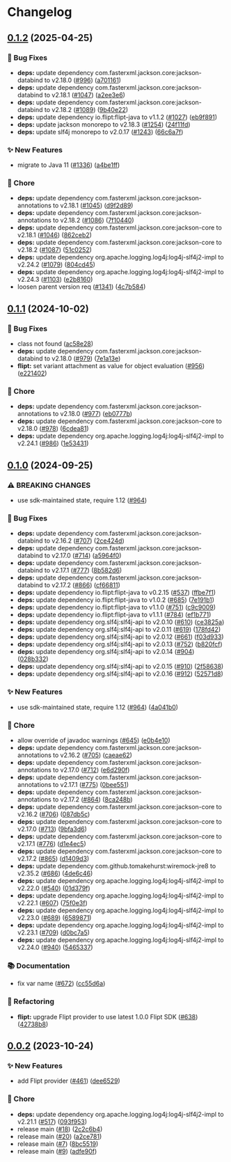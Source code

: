 # Changelog

## [0.1.2](https://github.com/open-feature/java-sdk-contrib/compare/dev.openfeature.contrib.providers.flipt-v0.1.1...dev.openfeature.contrib.providers.flipt-v0.1.2) (2025-04-25)


### 🐛 Bug Fixes

* **deps:** update dependency com.fasterxml.jackson.core:jackson-databind to v2.18.0 ([#996](https://github.com/open-feature/java-sdk-contrib/issues/996)) ([a701161](https://github.com/open-feature/java-sdk-contrib/commit/a7011611765f121145773d06717a19f143f75d63))
* **deps:** update dependency com.fasterxml.jackson.core:jackson-databind to v2.18.1 ([#1047](https://github.com/open-feature/java-sdk-contrib/issues/1047)) ([a2ee3e6](https://github.com/open-feature/java-sdk-contrib/commit/a2ee3e6ed0c15c3ebaf55adc10198760f51a4a30))
* **deps:** update dependency com.fasterxml.jackson.core:jackson-databind to v2.18.2 ([#1089](https://github.com/open-feature/java-sdk-contrib/issues/1089)) ([9b40e22](https://github.com/open-feature/java-sdk-contrib/commit/9b40e22e57739c7da417f834dd4f6822e6657ca8))
* **deps:** update dependency io.flipt:flipt-java to v1.1.2 ([#1027](https://github.com/open-feature/java-sdk-contrib/issues/1027)) ([eb9f891](https://github.com/open-feature/java-sdk-contrib/commit/eb9f89152ec8c775f242c97087c4fabd41b41e36))
* **deps:** update jackson monorepo to v2.18.3 ([#1254](https://github.com/open-feature/java-sdk-contrib/issues/1254)) ([24f11fd](https://github.com/open-feature/java-sdk-contrib/commit/24f11fd5338e2693d1eda0654c4ea4bc29063742))
* **deps:** update slf4j monorepo to v2.0.17 ([#1243](https://github.com/open-feature/java-sdk-contrib/issues/1243)) ([66c6a7f](https://github.com/open-feature/java-sdk-contrib/commit/66c6a7fc1bdc3e907793d2fc1eb0d412693a4aee))


### ✨ New Features

* migrate to Java 11 ([#1336](https://github.com/open-feature/java-sdk-contrib/issues/1336)) ([a4be1ff](https://github.com/open-feature/java-sdk-contrib/commit/a4be1ff66870a72189873171e83c5b65dbb9991c))


### 🧹 Chore

* **deps:** update dependency com.fasterxml.jackson.core:jackson-annotations to v2.18.1 ([#1045](https://github.com/open-feature/java-sdk-contrib/issues/1045)) ([d9f2d89](https://github.com/open-feature/java-sdk-contrib/commit/d9f2d89d6e045bb2a393b9e5a446a2956927bb2a))
* **deps:** update dependency com.fasterxml.jackson.core:jackson-annotations to v2.18.2 ([#1086](https://github.com/open-feature/java-sdk-contrib/issues/1086)) ([7f10440](https://github.com/open-feature/java-sdk-contrib/commit/7f1044027c193259969718854a2fc86651c59a24))
* **deps:** update dependency com.fasterxml.jackson.core:jackson-core to v2.18.1 ([#1046](https://github.com/open-feature/java-sdk-contrib/issues/1046)) ([862ceb2](https://github.com/open-feature/java-sdk-contrib/commit/862ceb232ce27a8633d5a887822fc82b009ec6be))
* **deps:** update dependency com.fasterxml.jackson.core:jackson-core to v2.18.2 ([#1087](https://github.com/open-feature/java-sdk-contrib/issues/1087)) ([51c0252](https://github.com/open-feature/java-sdk-contrib/commit/51c0252ecd55901c7a3d1346e9ee700980b77d0a))
* **deps:** update dependency org.apache.logging.log4j:log4j-slf4j2-impl to v2.24.2 ([#1079](https://github.com/open-feature/java-sdk-contrib/issues/1079)) ([804cd45](https://github.com/open-feature/java-sdk-contrib/commit/804cd455d6e9e79e1fa72b003245027ed7450487))
* **deps:** update dependency org.apache.logging.log4j:log4j-slf4j2-impl to v2.24.3 ([#1103](https://github.com/open-feature/java-sdk-contrib/issues/1103)) ([e2b8160](https://github.com/open-feature/java-sdk-contrib/commit/e2b8160dda2b82b43f665753187ab85a4e1abe13))
* loosen parent version req ([#1341](https://github.com/open-feature/java-sdk-contrib/issues/1341)) ([4c7b584](https://github.com/open-feature/java-sdk-contrib/commit/4c7b58413b47db5c8c52b906ec2cbbc846779199))

## [0.1.1](https://github.com/open-feature/java-sdk-contrib/compare/dev.openfeature.contrib.providers.flipt-v0.1.0...dev.openfeature.contrib.providers.flipt-v0.1.1) (2024-10-02)


### 🐛 Bug Fixes

* class not found ([ac58e28](https://github.com/open-feature/java-sdk-contrib/commit/ac58e2833db1c804cde3385fe875c8a9b56ab13d))
* **deps:** update dependency com.fasterxml.jackson.core:jackson-databind to v2.18.0 ([#979](https://github.com/open-feature/java-sdk-contrib/issues/979)) ([7e1a13e](https://github.com/open-feature/java-sdk-contrib/commit/7e1a13ec79b82f8fa49703af58087fea1874cea5))
* **flipt:** set variant attachment as value for object evaluation ([#956](https://github.com/open-feature/java-sdk-contrib/issues/956)) ([e221402](https://github.com/open-feature/java-sdk-contrib/commit/e221402b38840665741643d4e0a87e0c4b055d36))


### 🧹 Chore

* **deps:** update dependency com.fasterxml.jackson.core:jackson-annotations to v2.18.0 ([#977](https://github.com/open-feature/java-sdk-contrib/issues/977)) ([eb0777b](https://github.com/open-feature/java-sdk-contrib/commit/eb0777b250771985cd0db2e208e985fcbc2b5e6d))
* **deps:** update dependency com.fasterxml.jackson.core:jackson-core to v2.18.0 ([#978](https://github.com/open-feature/java-sdk-contrib/issues/978)) ([6cdea81](https://github.com/open-feature/java-sdk-contrib/commit/6cdea81644af0f1f8e231b553b6c16e665cc7d31))
* **deps:** update dependency org.apache.logging.log4j:log4j-slf4j2-impl to v2.24.1 ([#986](https://github.com/open-feature/java-sdk-contrib/issues/986)) ([1e53431](https://github.com/open-feature/java-sdk-contrib/commit/1e53431353c1de0856db6bdb815d2218d9ac94a2))

## [0.1.0](https://github.com/open-feature/java-sdk-contrib/compare/dev.openfeature.contrib.providers.flipt-v0.0.2...dev.openfeature.contrib.providers.flipt-v0.1.0) (2024-09-25)


### ⚠ BREAKING CHANGES

* use sdk-maintained state, require 1.12 ([#964](https://github.com/open-feature/java-sdk-contrib/issues/964))

### 🐛 Bug Fixes

* **deps:** update dependency com.fasterxml.jackson.core:jackson-databind to v2.16.2 ([#707](https://github.com/open-feature/java-sdk-contrib/issues/707)) ([2ce424d](https://github.com/open-feature/java-sdk-contrib/commit/2ce424dd780a04c49efe29093a33bd26d0ceccc5))
* **deps:** update dependency com.fasterxml.jackson.core:jackson-databind to v2.17.0 ([#714](https://github.com/open-feature/java-sdk-contrib/issues/714)) ([a5964f0](https://github.com/open-feature/java-sdk-contrib/commit/a5964f0654124b668e50a5df7cf82c1028457f95))
* **deps:** update dependency com.fasterxml.jackson.core:jackson-databind to v2.17.1 ([#777](https://github.com/open-feature/java-sdk-contrib/issues/777)) ([8b582d6](https://github.com/open-feature/java-sdk-contrib/commit/8b582d6052fd22b8141a9765b2a1a261933fd3a2))
* **deps:** update dependency com.fasterxml.jackson.core:jackson-databind to v2.17.2 ([#866](https://github.com/open-feature/java-sdk-contrib/issues/866)) ([cf66811](https://github.com/open-feature/java-sdk-contrib/commit/cf668118351120b8a86b08f30facb38f7ec51086))
* **deps:** update dependency io.flipt:flipt-java to v0.2.15 ([#537](https://github.com/open-feature/java-sdk-contrib/issues/537)) ([ffbe7f1](https://github.com/open-feature/java-sdk-contrib/commit/ffbe7f10213dfdf0dafa87e2112ec57c049961da))
* **deps:** update dependency io.flipt:flipt-java to v1.0.2 ([#685](https://github.com/open-feature/java-sdk-contrib/issues/685)) ([7e191b1](https://github.com/open-feature/java-sdk-contrib/commit/7e191b101dd31f64e857879d69463e2e4998c721))
* **deps:** update dependency io.flipt:flipt-java to v1.1.0 ([#751](https://github.com/open-feature/java-sdk-contrib/issues/751)) ([c9c9009](https://github.com/open-feature/java-sdk-contrib/commit/c9c90095e6f18f48b3ca791f8bb1d6d63321fae8))
* **deps:** update dependency io.flipt:flipt-java to v1.1.1 ([#784](https://github.com/open-feature/java-sdk-contrib/issues/784)) ([ef1b771](https://github.com/open-feature/java-sdk-contrib/commit/ef1b771cf2fbe5dd7acdc842c5efc290ee166fc5))
* **deps:** update dependency org.slf4j:slf4j-api to v2.0.10 ([#610](https://github.com/open-feature/java-sdk-contrib/issues/610)) ([ce3825a](https://github.com/open-feature/java-sdk-contrib/commit/ce3825af03beb0ec682eec390efd4cfff973bc99))
* **deps:** update dependency org.slf4j:slf4j-api to v2.0.11 ([#619](https://github.com/open-feature/java-sdk-contrib/issues/619)) ([178fd42](https://github.com/open-feature/java-sdk-contrib/commit/178fd42d314bb7f7018d70d532020a366cc58ae3))
* **deps:** update dependency org.slf4j:slf4j-api to v2.0.12 ([#661](https://github.com/open-feature/java-sdk-contrib/issues/661)) ([f03d933](https://github.com/open-feature/java-sdk-contrib/commit/f03d93305bda8ea932831e81db57c989ce4e14e4))
* **deps:** update dependency org.slf4j:slf4j-api to v2.0.13 ([#752](https://github.com/open-feature/java-sdk-contrib/issues/752)) ([b820fcf](https://github.com/open-feature/java-sdk-contrib/commit/b820fcf1b7ea945a8e450dcc90addb82f5fb865d))
* **deps:** update dependency org.slf4j:slf4j-api to v2.0.14 ([#904](https://github.com/open-feature/java-sdk-contrib/issues/904)) ([028b332](https://github.com/open-feature/java-sdk-contrib/commit/028b332dc8ac3b134e5453d5449a4c11b4ef250a))
* **deps:** update dependency org.slf4j:slf4j-api to v2.0.15 ([#910](https://github.com/open-feature/java-sdk-contrib/issues/910)) ([2f58638](https://github.com/open-feature/java-sdk-contrib/commit/2f58638eb4907c948325d1e61853e1b6eabfa4c1))
* **deps:** update dependency org.slf4j:slf4j-api to v2.0.16 ([#912](https://github.com/open-feature/java-sdk-contrib/issues/912)) ([52571d8](https://github.com/open-feature/java-sdk-contrib/commit/52571d806e7c547006db836245b4895fe9bc4660))


### ✨ New Features

* use sdk-maintained state, require 1.12 ([#964](https://github.com/open-feature/java-sdk-contrib/issues/964)) ([4a041b0](https://github.com/open-feature/java-sdk-contrib/commit/4a041b0dda9c4e460f4c2199f3bc680df0dda621))


### 🧹 Chore

* allow override of javadoc warnings ([#645](https://github.com/open-feature/java-sdk-contrib/issues/645)) ([e0b4e10](https://github.com/open-feature/java-sdk-contrib/commit/e0b4e1062904b9e1884fbfb96441852ec47e0a9e))
* **deps:** update dependency com.fasterxml.jackson.core:jackson-annotations to v2.16.2 ([#705](https://github.com/open-feature/java-sdk-contrib/issues/705)) ([caeae62](https://github.com/open-feature/java-sdk-contrib/commit/caeae62a2fbf51392dacf0b8cfbe3c6139f97d68))
* **deps:** update dependency com.fasterxml.jackson.core:jackson-annotations to v2.17.0 ([#712](https://github.com/open-feature/java-sdk-contrib/issues/712)) ([e6d290f](https://github.com/open-feature/java-sdk-contrib/commit/e6d290ffff0622347ad3dfb878cc73206987e04f))
* **deps:** update dependency com.fasterxml.jackson.core:jackson-annotations to v2.17.1 ([#775](https://github.com/open-feature/java-sdk-contrib/issues/775)) ([0bee551](https://github.com/open-feature/java-sdk-contrib/commit/0bee551e6af2d3cf419a23f59680fc8033cea8c5))
* **deps:** update dependency com.fasterxml.jackson.core:jackson-annotations to v2.17.2 ([#864](https://github.com/open-feature/java-sdk-contrib/issues/864)) ([8ca248b](https://github.com/open-feature/java-sdk-contrib/commit/8ca248bfa9fd64073f6b84722a990f50216969bf))
* **deps:** update dependency com.fasterxml.jackson.core:jackson-core to v2.16.2 ([#706](https://github.com/open-feature/java-sdk-contrib/issues/706)) ([087db5c](https://github.com/open-feature/java-sdk-contrib/commit/087db5ce16a071245d55312080ef0ad68a8dcd04))
* **deps:** update dependency com.fasterxml.jackson.core:jackson-core to v2.17.0 ([#713](https://github.com/open-feature/java-sdk-contrib/issues/713)) ([9bfa3d6](https://github.com/open-feature/java-sdk-contrib/commit/9bfa3d6dc6bb16de67ee2d0a3291e59aa7775a33))
* **deps:** update dependency com.fasterxml.jackson.core:jackson-core to v2.17.1 ([#776](https://github.com/open-feature/java-sdk-contrib/issues/776)) ([d1e4ec5](https://github.com/open-feature/java-sdk-contrib/commit/d1e4ec562de081a1fef677219aed8b73f2882bd8))
* **deps:** update dependency com.fasterxml.jackson.core:jackson-core to v2.17.2 ([#865](https://github.com/open-feature/java-sdk-contrib/issues/865)) ([d1409d3](https://github.com/open-feature/java-sdk-contrib/commit/d1409d3ccaff2ca77589f5e6616962b706182543))
* **deps:** update dependency com.github.tomakehurst:wiremock-jre8 to v2.35.2 ([#686](https://github.com/open-feature/java-sdk-contrib/issues/686)) ([4de6c46](https://github.com/open-feature/java-sdk-contrib/commit/4de6c466b10d031ea5d8029acc7a47ba587465c6))
* **deps:** update dependency org.apache.logging.log4j:log4j-slf4j2-impl to v2.22.0 ([#540](https://github.com/open-feature/java-sdk-contrib/issues/540)) ([01d379f](https://github.com/open-feature/java-sdk-contrib/commit/01d379fc720c14c1fd1b6baeba23f3ab7007e740))
* **deps:** update dependency org.apache.logging.log4j:log4j-slf4j2-impl to v2.22.1 ([#607](https://github.com/open-feature/java-sdk-contrib/issues/607)) ([75f0e3f](https://github.com/open-feature/java-sdk-contrib/commit/75f0e3f63a0f49d1d90de819145e480cd8eb4b6a))
* **deps:** update dependency org.apache.logging.log4j:log4j-slf4j2-impl to v2.23.0 ([#689](https://github.com/open-feature/java-sdk-contrib/issues/689)) ([6589871](https://github.com/open-feature/java-sdk-contrib/commit/65898713166b5d02f246302c54fd7400ee4238d5))
* **deps:** update dependency org.apache.logging.log4j:log4j-slf4j2-impl to v2.23.1 ([#709](https://github.com/open-feature/java-sdk-contrib/issues/709)) ([d0bc7a5](https://github.com/open-feature/java-sdk-contrib/commit/d0bc7a5aceb746d6d7c442e189a6a1e011673ba7))
* **deps:** update dependency org.apache.logging.log4j:log4j-slf4j2-impl to v2.24.0 ([#940](https://github.com/open-feature/java-sdk-contrib/issues/940)) ([5465337](https://github.com/open-feature/java-sdk-contrib/commit/546533739b453988720bb051d5e623ac7eb0b588))


### 📚 Documentation

* fix var name ([#672](https://github.com/open-feature/java-sdk-contrib/issues/672)) ([cc55d6a](https://github.com/open-feature/java-sdk-contrib/commit/cc55d6a8103b4ddbe38bb84ac8ec23d9c2716f98))


### 🔄 Refactoring

* **flipt:** upgrade Flipt provider to use latest 1.0.0 Flipt SDK ([#638](https://github.com/open-feature/java-sdk-contrib/issues/638)) ([42738b8](https://github.com/open-feature/java-sdk-contrib/commit/42738b8e94c14bbb7798aaafd6a83b1b3cc04311))

## [0.0.2](https://github.com/open-feature/java-sdk-contrib/compare/dev.openfeature.contrib.providers.flipt-v0.0.1...dev.openfeature.contrib.providers.flipt-v0.0.2) (2023-10-24)


### ✨ New Features

* add Flipt provider ([#461](https://github.com/open-feature/java-sdk-contrib/issues/461)) ([dee6529](https://github.com/open-feature/java-sdk-contrib/commit/dee6529ced89e7fa4a58f81c153e79ccb8e0d630))


### 🧹 Chore

* **deps:** update dependency org.apache.logging.log4j:log4j-slf4j2-impl to v2.21.1 ([#517](https://github.com/open-feature/java-sdk-contrib/issues/517)) ([093f953](https://github.com/open-feature/java-sdk-contrib/commit/093f9537744f36a0bd979b649509e44c6d5b9825))
* release main ([#18](https://github.com/open-feature/java-sdk-contrib/issues/18)) ([2c2c6b4](https://github.com/open-feature/java-sdk-contrib/commit/2c2c6b4e1d1c0aa62ca33a001e8f19b97637d7aa))
* release main ([#20](https://github.com/open-feature/java-sdk-contrib/issues/20)) ([a2ce781](https://github.com/open-feature/java-sdk-contrib/commit/a2ce781e156ae0fb43a72e9281cf43f74046276c))
* release main ([#7](https://github.com/open-feature/java-sdk-contrib/issues/7)) ([8bc5519](https://github.com/open-feature/java-sdk-contrib/commit/8bc5519d863e581dc061e71ffb23261d3ad1b013))
* release main ([#9](https://github.com/open-feature/java-sdk-contrib/issues/9)) ([adfe90f](https://github.com/open-feature/java-sdk-contrib/commit/adfe90f06227ea199165fa2436541dbf2e492f06))
